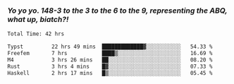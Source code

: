 ### ***Yo yo yo. 148-3 to the 3 to the 6 to the 9, representing the ABQ, what up, biatch?!***

<!--START_SECTION:waka-->

```txt
Total Time: 42 hrs

Typst         22 hrs 49 mins  █████████████▓░░░░░░░░░░░   54.33 %
Freefem       7 hrs           ████▒░░░░░░░░░░░░░░░░░░░░   16.69 %
M4            3 hrs 26 mins   ██░░░░░░░░░░░░░░░░░░░░░░░   08.20 %
Rust          3 hrs 4 mins    █▓░░░░░░░░░░░░░░░░░░░░░░░   07.33 %
Haskell       2 hrs 17 mins   █▒░░░░░░░░░░░░░░░░░░░░░░░   05.45 %
```

<!--END_SECTION:waka-->

<!--
**AJMC2002/AJMC2002** is a ✨ _special_ ✨ repository because its `README.md` (this file) appears on your GitHub profile.

Here are some ideas to get you started:

- 🔭 I’m currently working on ...
- 🌱 I’m currently learning ...
- 👯 I’m looking to collaborate on ...
- 🤔 I’m looking for help with ...
- 💬 Ask me about ...
- 📫 How to reach me: ...
- 😄 Pronouns: ...
- ⚡ Fun fact: ...
-->

